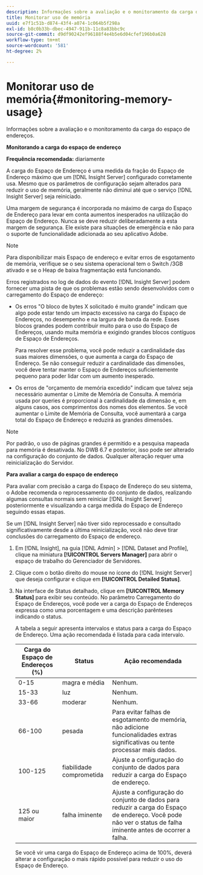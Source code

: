 ```yaml
---
description: Informações sobre a avaliação e o monitoramento da carga do espaço de endereços.
title: Monitorar uso de memória
uuid: e7f1c51b-d874-43f4-a074-1c064b5f298a
exl-id: b8c0b33b-dbec-4947-911b-11c8a83bbc9c
source-git-commit: d9df90242ef96188f4e4b5e6d04cfef196b0a628
workflow-type: tm+mt
source-wordcount: '581'
ht-degree: 2%

---
```


# Monitorar uso de memória{#monitoring-memory-usage}

Informações sobre a avaliação e o monitoramento da carga do espaço de endereços.

**Monitorando a carga do espaço de endereço**

**Frequência recomendada:** diariamente

A carga do Espaço de Endereço é uma medida da fração do Espaço de Endereço máximo que um [!DNL Insight Server] configurado corretamente usa. Mesmo que os parâmetros de configuração sejam alterados para reduzir o uso de memória, geralmente não diminui até que o serviço [!DNL Insight Server] seja reiniciado.

Uma margem de segurança é incorporada no máximo de carga do Espaço de Endereço para levar em conta aumentos inesperados na utilização do Espaço de Endereço. Nunca se deve reduzir deliberadamente a esta margem de segurança. Ele existe para situações de emergência e não para o suporte de funcionalidade adicionada ao seu aplicativo Adobe.

>[!NOTE]
>
>Para disponibilizar mais Espaço de endereço e evitar erros de esgotamento de memória, verifique se o seu sistema operacional tem o Switch /3GB ativado e se o Heap de baixa fragmentação está funcionando.

Erros registrados no log de dados do evento [!DNL Insight Server] podem fornecer uma pista de que os problemas estão sendo desenvolvidos com o carregamento do Espaço de endereço:

* Os erros &quot;O bloco de bytes X solicitado é muito grande&quot; indicam que algo pode estar tendo um impacto excessivo na carga do Espaço de Endereços, no desempenho e na largura de banda da rede. Esses blocos grandes podem contribuir muito para o uso do Espaço de Endereços, usando muita memória e exigindo grandes blocos contíguos de Espaço de Endereços.

   Para resolver esse problema, você pode reduzir a cardinalidade das suas maiores dimensões, o que aumenta a carga do Espaço de Endereço. Se não conseguir reduzir a cardinalidade das dimensões, você deve tentar manter o Espaço de Endereços suficientemente pequeno para poder lidar com um aumento inesperado.
* Os erros de &quot;orçamento de memória excedido&quot; indicam que talvez seja necessário aumentar o Limite de Memória de Consulta. A memória usada por queries é proporcional à cardinalidade da dimensão e, em alguns casos, aos comprimentos dos nomes dos elementos. Se você aumentar o Limite de Memória de Consulta, você aumentará a carga total do Espaço de Endereço e reduzirá as grandes dimensões.

>[!NOTE]
>
>Por padrão, o uso de páginas grandes é permitido e a pesquisa mapeada para memória é desativada. No DWB 6.7 e posterior, isso pode ser alterado na configuração do conjunto de dados. Qualquer alteração requer uma reinicialização do Servidor.

**Para avaliar a carga do espaço de endereço**

Para avaliar com precisão a carga do Espaço de Endereço do seu sistema, o Adobe recomenda o reprocessamento do conjunto de dados, realizando algumas consultas normais sem reiniciar [!DNL Insight Server] posteriormente e visualizando a carga medida do Espaço de Endereço seguindo essas etapas.

Se um [!DNL Insight Server] não tiver sido reprocessado e consultado significativamente desde a última reinicialização, você não deve tirar conclusões do carregamento do Espaço de endereço.

1. Em [!DNL Insight], na guia [!DNL Admin] > [!DNL Dataset and Profile], clique na miniatura **[!UICONTROL Servers Manager]** para abrir o espaço de trabalho do Gerenciador de Servidores.
1. Clique com o botão direito do mouse no ícone do [!DNL Insight Server] que deseja configurar e clique em **[!UICONTROL Detailed Status]**.
1. Na interface de Status detalhado, clique em **[!UICONTROL Memory Status]** para exibir seu conteúdo. No parâmetro Carregamento do Espaço de Endereços, você pode ver a carga do Espaço de Endereços expressa como uma porcentagem e uma descrição parênteses indicando o status.

   A tabela a seguir apresenta intervalos e status para a carga do Espaço de Endereço. Uma ação recomendada é listada para cada intervalo.

   | Carga do Espaço de Endereços (%) | Status | Ação recomendada |
   |---|---|---|
   | 0-15 | magra e média | Nenhum. |
   | 15-33 | luz | Nenhum. |
   | 33-66 | moderar | Nenhum. |
   | 66-100 | pesada | Para evitar falhas de esgotamento de memória, não adicione funcionalidades extras significativas ou tente processar mais dados. |
   | 100-125 | fiabilidade comprometida | Ajuste a configuração do conjunto de dados para reduzir a carga do Espaço de endereço. |
   | 125 ou maior | falha iminente | Ajuste a configuração do conjunto de dados para reduzir a carga do Espaço de endereço. Você pode não ver o status de falha iminente antes de ocorrer a falha. |

   Se você vir uma carga do Espaço de Endereço acima de 100%, deverá alterar a configuração o mais rápido possível para reduzir o uso do Espaço de Endereço.

